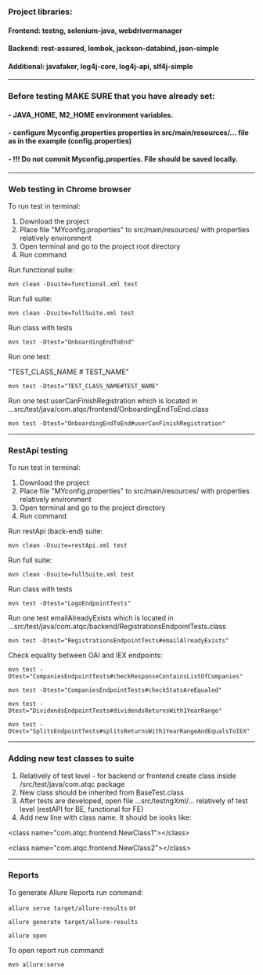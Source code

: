 ### Project libraries:

#### Frontend: testng, selenium-java, webdrivermanager

#### Backend: rest-assured, lombok, jackson-databind, json-simple

#### Additional: javafaker, log4j-core, log4j-api, slf4j-simple

-----------------------------------------------------------------
### Before testing MAKE SURE that you have already set:
####  - JAVA_HOME, M2_HOME environment variables.
####  - configure Myconfig.properties properties in src/main/resources/... file as in the example (config.properties)
####  - !!! Do not commit Myconfig.properties. File should be saved locally.

-----------------------------------------------------------------
### Web testing in Chrome browser

To run test in terminal:
1. Download the project
2. Place file "MYconfig.properties" to src/main/resources/ with properties relatively environment  
3. Open terminal and go to the project root directory
4. Run command

Run functional suite:

`mvn clean -Dsuite=functional.xml test`

Run full suite:

`mvn clean -Dsuite=fullSuite.xml test`

Run class with tests

`mvn test -Dtest="OnboardingEndToEnd"`

Run one test:

"TEST_CLASS_NAME # TEST_NAME"

`mvn test -Dtest="TEST_CLASS_NAME#TEST_NAME"`

Run one test userCanFinishRegistration which is located in ...src/test/java/com.atqc/frontend/OnboardingEndToEnd.class 

`mvn test -Dtest="OnboardingEndToEnd#userCanFinishRegistration"`

-----------------------------------------------------------------
### RestApi testing

To run test in terminal:
1. Download the project
2. Place file "MYconfig.properties" to src/main/resources/ with properties relatively environment
3. Open terminal and go to the project directory
4. Run command

Run restApi (back-end) suite:

`mvn clean -Dsuite=restApi.xml test`

Run full suite:

`mvn clean -Dsuite=fullSuite.xml test`

Run class with tests

`mvn test -Dtest="LogoEndpointTests"`

Run one test emailAlreadyExists which is located in ...src/test/java/com.atqc/backend/RegistrationsEndpointTests.class

`mvn test -Dtest="RegistrationsEndpointTests#emailAlreadyExists"`

Check equality between OAI and IEX endpoints:

`mvn test -Dtest="CompaniesEndpointTests#checkResponseContainsListOfCompanies"`

`mvn test -Dtest="CompaniesEndpointTests#checkStatsAreEqualed"`

`mvn test -Dtest="DividendsEndpointTests#dividendsReturnsWith1YearRange"`

`mvn test -Dtest="SplitsEndpointTests#splitsReturnsWith1YearRangeAndEqualsToIEX"`

-----------------------------------------------------------------

### Adding new test classes to suite

1. Relatively of test level - for backend or frontend create class inside /src/test/java/com.atqc package
2. New class should be inherited from BaseTest.class
3. After tests are developed, open file ...src/testngXml/... relatively of test level (restAPI for BE, functional for FE)
4. Add new line with class name. It should be looks like:

&lt;class name="com.atqc.frontend.NewClass1"&gt;&lt;/class&gt;

&lt;class name="com.atqc.frontend.NewClass2"&gt;&lt;/class&gt;

-----------------------------------------------------------------

### Reports
To generate Allure Reports run command:

`allure serve target/allure-results` or

`allure generate target/allure-results`

`allure open`

To open report run command:

`mvn allure:serve`

